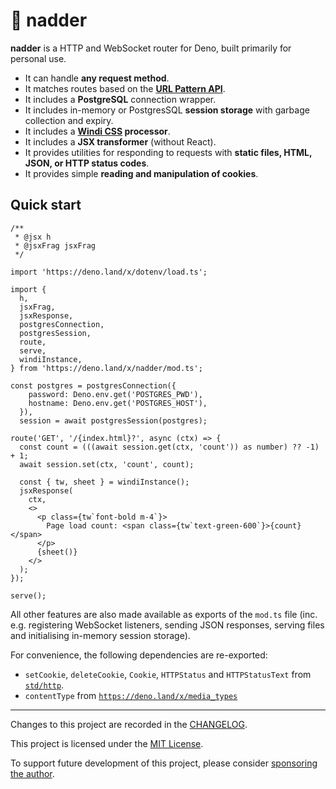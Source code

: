 # 🐍 nadder

**nadder** is a HTTP and WebSocket router for Deno,
built primarily for personal use.

- It can handle **any request method**.
- It matches routes based on the
  **[URL Pattern API](https://developer.mozilla.org/en-US/docs/Web/API/URL_Pattern_API)**.
- It includes a **PostgreSQL** connection wrapper.
- It includes in-memory or PostgresSQL **session storage** with garbage collection and expiry.
- It includes a **[Windi CSS](https://windicss.org/) processor**.
- It includes a **JSX transformer** (without React).
- It provides utilities for responding to requests with
  **static files, HTML, JSON, or HTTP status codes**.
- It provides simple **reading and manipulation of cookies**.

## Quick start

```tsx
/**
 * @jsx h
 * @jsxFrag jsxFrag
 */

import 'https://deno.land/x/dotenv/load.ts';

import {
  h,
  jsxFrag,
  jsxResponse,
  postgresConnection,
  postgresSession,
  route,
  serve,
  windiInstance,
} from 'https://deno.land/x/nadder/mod.ts';

const postgres = postgresConnection({
    password: Deno.env.get('POSTGRES_PWD'),
    hostname: Deno.env.get('POSTGRES_HOST'),
  }),
  session = await postgresSession(postgres);

route('GET', '/{index.html}?', async (ctx) => {
  const count = (((await session.get(ctx, 'count')) as number) ?? -1) + 1;
  await session.set(ctx, 'count', count);

  const { tw, sheet } = windiInstance();
  jsxResponse(
    ctx,
    <>
      <p class={tw`font-bold m-4`}>
        Page load count: <span class={tw`text-green-600`}>{count}</span>
      </p>
      {sheet()}
    </>
  );
});

serve();
```

All other features are also made available as exports of the `mod.ts` file
(inc. e.g. registering WebSocket listeners, sending JSON responses, serving files
and initialising in-memory session storage).

For convenience, the following dependencies are re-exported:

- `setCookie`, `deleteCookie`, `Cookie`, `HTTPStatus` and `HTTPStatusText` from [`std/http`](https://deno.land/std/http).
- `contentType` from [`https://deno.land/x/media_types`](https://deno.land/x/media_types)

---

Changes to this project are recorded in the [CHANGELOG](CHANGELOG.md).

This project is licensed under the [MIT License](LICENSE).

To support future development of this project, please consider
[sponsoring the author](https://github.com/sponsors/dragonwocky).
